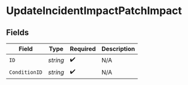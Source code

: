 # UpdateIncidentImpactPatchImpact


## Fields

| Field              | Type               | Required           | Description        |
| ------------------ | ------------------ | ------------------ | ------------------ |
| `ID`               | *string*           | :heavy_check_mark: | N/A                |
| `ConditionID`      | *string*           | :heavy_check_mark: | N/A                |